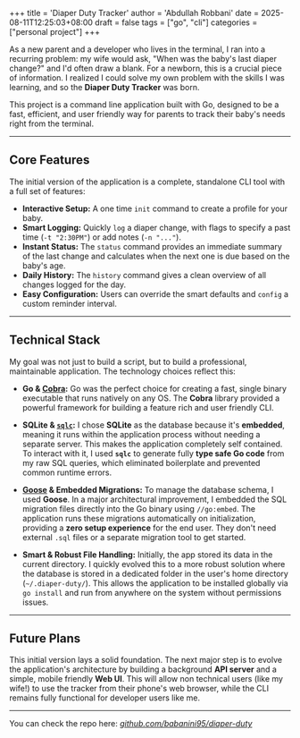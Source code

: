 +++
title = 'Diaper Duty Tracker'
author = 'Abdullah Robbani'
date = 2025-08-11T12:25:03+08:00
draft = false
tags = ["go", "cli"]
categories = ["personal project"]
+++

As a new parent and a developer who lives in the terminal, I ran into a recurring problem: my wife would ask, "When was the baby's last diaper change?" and I'd often draw a blank. For a newborn, this is a crucial piece of information. I realized I could solve my own problem with the skills I was learning, and so the **Diaper Duty Tracker** was born.

This project is a command line application built with Go, designed to be a fast, efficient, and user friendly way for parents to track their baby's needs right from the terminal.
<!--more-->
___

## Core Features

The initial version of the application is a complete, standalone CLI tool with a full set of features:

* **Interactive Setup:** A one time `init` command to create a profile for your baby.
* **Smart Logging:** Quickly `log` a diaper change, with flags to specify a past time (`-t "2:30PM"`) or add notes (`-n "..."`).
* **Instant Status:** The `status` command provides an immediate summary of the last change and calculates when the next one is due based on the baby's age.
* **Daily History:** The `history` command gives a clean overview of all changes logged for the day.
* **Easy Configuration:** Users can override the smart defaults and `config` a custom reminder interval.

___

## Technical Stack

My goal was not just to build a script, but to build a professional, maintainable application. The technology choices reflect this:

* **Go & [Cobra](https://cobra.dev/):** Go was the perfect choice for creating a fast, single binary executable that runs natively on any OS. The **Cobra** library provided a powerful framework for building a feature rich and user friendly CLI.

* **SQLite & [`sqlc`](https://sqlc.dev/):** I chose **SQLite** as the database because it's **embedded**, meaning it runs within the application process without needing a separate server. This makes the application completely self contained. To interact with it, I used **`sqlc`** to generate fully **type safe Go code** from my raw SQL queries, which eliminated boilerplate and prevented common runtime errors.

* **[Goose](https://github.com/pressly/goose) & Embedded Migrations:** To manage the database schema, I used **Goose**. In a major architectural improvement, I embedded the SQL migration files directly into the Go binary using `//go:embed`. The application runs these migrations automatically on initialization, providing a **zero setup experience** for the end user. They don't need external `.sql` files or a separate migration tool to get started.

* **Smart & Robust File Handling:** Initially, the app stored its data in the current directory. I quickly evolved this to a more robust solution where the database is stored in a dedicated folder in the user's home directory (`~/.diaper-duty/`). This allows the application to be installed globally via `go install` and run from anywhere on the system without permissions issues.

___

## Future Plans

This initial version lays a solid foundation. The next major step is to evolve the application's architecture by building a background **API server** and a simple, mobile friendly **Web UI**. This will allow non technical users (like my wife!) to use the tracker from their phone's web browser, while the CLI remains fully functional for developer users like me.
___

You can check the repo here: *[github.com/babanini95/diaper-duty](https://github.com/babanini95/diaper-duty)*
